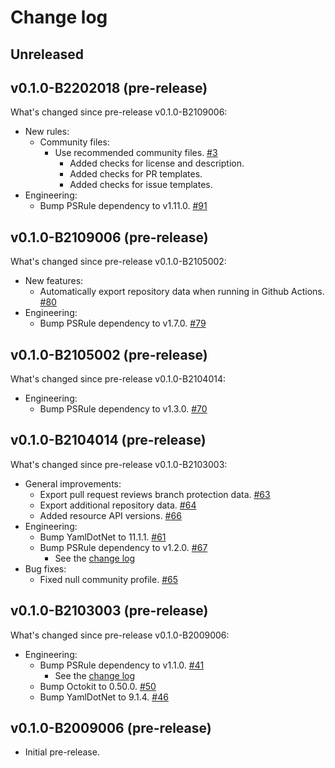 # Change log

## Unreleased

## v0.1.0-B2202018 (pre-release)

What's changed since pre-release v0.1.0-B2109006:

- New rules:
  - Community files:
    - Use recommended community files. [#3](https://github.com/microsoft/PSRule.Rules.GitHub/issues/3)
      - Added checks for license and description.
      - Added checks for PR templates.
      - Added checks for issue templates.
- Engineering:
  - Bump PSRule dependency to v1.11.0. [#91](https://github.com/microsoft/PSRule.Rules.GitHub/pull/91)

## v0.1.0-B2109006 (pre-release)

What's changed since pre-release v0.1.0-B2105002:

- New features:
  - Automatically export repository data when running in Github Actions. [#80](https://github.com/microsoft/PSRule.Rules.GitHub/issues/80)
- Engineering:
  - Bump PSRule dependency to v1.7.0. [#79](https://github.com/microsoft/PSRule.Rules.GitHub/issues/79)

## v0.1.0-B2105002 (pre-release)

What's changed since pre-release v0.1.0-B2104014:

- Engineering:
  - Bump PSRule dependency to v1.3.0. [#70](https://github.com/microsoft/PSRule.Rules.GitHub/issues/70)

## v0.1.0-B2104014 (pre-release)

What's changed since pre-release v0.1.0-B2103003:

- General improvements:
  - Export pull request reviews branch protection data. [#63](https://github.com/microsoft/PSRule.Rules.GitHub/issues/63)
  - Export additional repository data. [#64](https://github.com/microsoft/PSRule.Rules.GitHub/issues/64)
  - Added resource API versions. [#66](https://github.com/microsoft/PSRule.Rules.GitHub/issues/66)
- Engineering:
  - Bump YamlDotNet to 11.1.1. [#61](https://github.com/microsoft/PSRule.Rules.GitHub/pull/61)
  - Bump PSRule dependency to v1.2.0. [#67](https://github.com/microsoft/PSRule.Rules.GitHub/issues/67)
    - See the [change log](https://github.com/microsoft/PSRule/blob/main/docs/CHANGELOG-v1.md#v120)
- Bug fixes:
  - Fixed null community profile. [#65](https://github.com/microsoft/PSRule.Rules.GitHub/issues/65)

## v0.1.0-B2103003 (pre-release)

What's changed since pre-release v0.1.0-B2009006:

- Engineering:
  - Bump PSRule dependency to v1.1.0. [#41](https://github.com/microsoft/PSRule.Rules.GitHub/issues/41)
    - See the [change log](https://github.com/microsoft/PSRule/blob/main/docs/CHANGELOG-v1.md#v110)
  - Bump Octokit to 0.50.0. [#50](https://github.com/microsoft/PSRule.Rules.GitHub/pull/50)
  - Bump YamlDotNet to 9.1.4. [#46](https://github.com/microsoft/PSRule.Rules.GitHub/pull/46)

## v0.1.0-B2009006 (pre-release)

- Initial pre-release.
